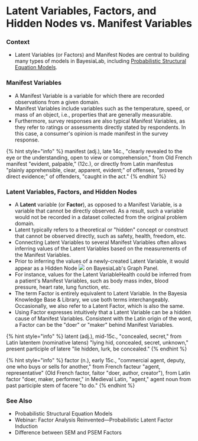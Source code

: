 # Latent Variables, Factors, and Hidden Nodes vs. Manifest Variables

### Context <a href="#h2__1212884521" id="h2__1212884521"></a>

* Latent Variables (or Factors) and Manifest Nodes are central to building many types of models in BayesiaLab, including [Probabilistic Structural Equation Models](https://bayesia.clickhelp.co/articles/bayesialab/8-probabilistic-structural-equation-models-key-driver-analysis).

### Manifest Variables <a href="#h2_1721109018" id="h2_1721109018"></a>

* A Manifest Variable is a variable for which there are recorded observations from a given domain.
* Manifest Variables include variables such as the temperature, speed, or mass of an object, i.e., properties that are generally measurable.
* Furthermore, survey responses are also typical Manifest Variables, as they refer to ratings or assessments directly stated by respondents. In this case, a consumer's opinion is made manifest in the survey response.

{% hint style="info" %}
manifest (adj.), late 14c., "clearly revealed to the eye or the understanding, open to view or comprehension," from Old French manifest "evident, palpable," (12c.), or directly from Latin manifestus "plainly apprehensible, clear, apparent, evident;" of offenses, "proved by direct evidence;" of offenders, "caught in the act."
{% endhint %}

### Latent Variables, Factors, and Hidden Nodes <a href="#h2_494253159" id="h2_494253159"></a>

* A **Latent** variable (or **Factor**), as opposed to a Manifest Variable, is a variable that cannot be directly observed. As a result, such a variable would not be recorded in a dataset collected from the original problem domain.
* Latent typically refers to a theoretical or "hidden" concept or construct that cannot be observed directly, such as safety, health,  freedom, etc.
* Connecting Latent Variables to several Manifest Variables often allows inferring values of the Latent Variables based on the measurements of the Manifest Variables.
* Prior to inferring the values of a newly-created Latent Variable, it would appear as a Hidden Node ![](https://res.cloudinary.com/dvr3obmlj/image/upload/v1686184216/BayesiaLab\_Icons/N8-Hidden\_cpojfy.svg) on BayesiaLab's Graph Panel.
* For instance, values for the Latent VariableHealth could be inferred from a patient's Manifest Variables, such as body mass index, blood pressure, heart rate, lung function, etc.
* The term Factor is entirely equivalent to Latent Variable. In the Bayesia Knowledge Base & Library, we use both terms interchangeably. Occasionally, we also refer to a Latent Factor, which is also the same.&#x20;
* Using Factor expresses intuitively that a Latent Variable can be a hidden cause of Manifest Variables. Consistent with the Latin origin of the word, a Factor can be the "doer" or "maker" behind Manifest Variables.

{% hint style="info" %}
latent (adj.), mid-15c., "concealed, secret," from Latin latentem (nominative latens) "lying hid, concealed, secret, unknown," present participle of latere "lie hidden, lurk, be concealed."
{% endhint %}

{% hint style="info" %}
factor (n.), early 15c., "commercial agent, deputy, one who buys or sells for another," from French facteur "agent, representative" (Old French factor, faitor "doer, author, creator"), from Latin factor "doer, maker, performer," in Medieval Latin, "agent," agent noun from past participle stem of facere "to do."
{% endhint %}

### See Also <a href="#h2__906965808" id="h2__906965808"></a>

* Probabilistic Structural Equation Models
* Webinar: Factor Analysis Reinvented—Probabilistic Latent Factor Induction
* Difference between SEM and PSEM Factors

